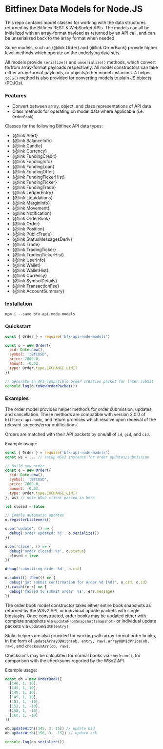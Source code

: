 # Bitfinex Data Models for Node.JS

This repo contains model classes for working with the data structures returned
by the Bitfinex REST & WebSocket APIs. The models can all be initialized with
an array-format payload as returned by an API call, and can be unserialized
back to the array format when needed.

Some models, such as {@link Order} and {@link OrderBook} provide higher level
methods which operate on the underlying data sets.

All models provide `serialize()` and `unserialize()` methods, which convert
to/from array-format payloads respectively. All model constructors can take
either array-format payloads, or objects/other model instances. A helper
`toJS()` method is also provided for converting models to plain JS objects
(POJOs).

### Features

* Convert between array, object, and class representations of API data
* Class methods for operating on model data where applicable (i.e. `OrderBook`)

Classes for the following Bitfinex API data types:
* {@link Alert}
* {@link BalanceInfo}
* {@link Candle}
* {@link Currency}
* {@link FundingCredit}
* {@link FundingInfo}
* {@link FundingLoan}
* {@link FundingOffer}
* {@link FundingTickerHist}
* {@link FundingTicker}
* {@link FundingTrade}
* {@link LedgerEntry}
* {@link Liquidations}
* {@link MarginInfo}
* {@link Movement}
* {@link Notification}
* {@link OrderBook}
* {@link Order}
* {@link Position}
* {@link PublicTrade}
* {@link StatusMessagesDeriv}
* {@link Trade}
* {@link TradingTicker}
* {@link TradingTickerHist}
* {@link UserInfo}
* {@link Wallet}
* {@link WalletHist}
* {@link Currency}
* {@link SymbolDetails}
* {@link TransactionFee}
* {@link AccountSummary}

### Installation

```js
npm i --save bfx-api-node-models
```

### Quickstart

```js
const { Order } = require('bfx-api-node-models')

const o = new Order({
  cid: Date.now(),
  symbol: 'tBTCUSD',
  price: 7000.0,
  amount: -0.02,
  type: Order.type.EXCHANGE_LIMIT
})

// Generate an API-compatible order creation packet for later submit
console.log(o.toNewOrderPacket())
```

### Examples

The order model provides helper methods for order submission, updates, and cancellation. These methods are compatible with version 2.0.0 of `bitfinex-api-node`, and return promises which resolve upon receival of the relevant success/error notifications.

Orders are matched with their API packets by one/all of `id`, `gid`, and `cid`.

Example usage:
```js
const { Order } = require('bfx-api-node-models')
const ws = ... // setup WSv2 instance for order updates/submission

// Build new order
const o = new Order({
  cid: Date.now(),
  symbol: 'tBTCUSD',
  price: 7000.0,
  amount: -0.02,
  type: Order.type.EXCHANGE_LIMIT
}, ws) // note WSv2 client passed in here

let closed = false

// Enable automatic updates
o.registerListeners()

o.on('update', () => {
  debug('order updated: %j', o.serialize())
})

o.on('close', () => {
  debug('order closed: %s', o.status)
  closed = true
})

debug('submitting order %d', o.cid)

o.submit().then(() => {
  debug('got submit confirmation for order %d [%d]', o.cid, o.id)
}).catch((err) => {
  debug('failed to submit order: %s', err.message)
})
```

The order book model constructor takes either entire book snapshots as returned by the WSv2 API, or individual update packets with single bids/asks. Once constructed, order books may be updated either with complete snapshots via `updateFromSnapshot(snapshot)` or individual update packets via `updateWidth(entry)`.

Static helpers are also provided for working with array-format order books, in the form of `updateArrayOBWith(ob, entry, raw)`, `arrayOBMidPrice(ob, raw)`, and `checksumArr(ob, raw)`.

Checksums may be calculated for normal books via `checksum()`, for comparison with the checksums reported by the WSv2 API.

Example usage:
```js
const ob = new OrderBook([
  [140, 1, 10],
  [145, 1, 10],
  [148, 1, 10],
  [149, 1, 10],
  [151, 1, -10],
  [152, 1, -10],
  [158, 1, -10],
  [160, 1, -10]
])

ob.updateWith([145, 3, 15]) // update bid
ob.updateWith([158, 3, -15]) // update ask

console.log(ob.serialize())
```

